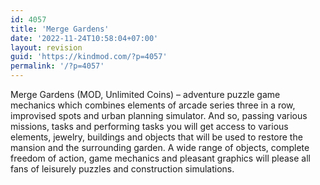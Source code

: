 ```yaml
---
id: 4057
title: 'Merge Gardens'
date: '2022-11-24T10:58:04+07:00'
layout: revision
guid: 'https://kindmod.com/?p=4057'
permalink: '/?p=4057'
---
```


Merge Gardens (MOD, Unlimited Coins) – adventure puzzle game mechanics which combines elements of arcade series three in a row, improvised spots and urban planning simulator. And so, passing various missions, tasks and performing tasks you will get access to various elements, jewelry, buildings and objects that will be used to restore the mansion and the surrounding garden. A wide range of objects, complete freedom of action, game mechanics and pleasant graphics will please all fans of leisurely puzzles and construction simulations.